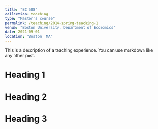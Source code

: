 ```yaml
---
title: "EC 508"
collection: teaching
type: "Master's course"
permalink: /teaching/2014-spring-teaching-1
venue: "Boston University, Department of Economics"
date: 2021-09-01
location: "Boston, MA"
---
```


This is a description of a teaching experience. You can use markdown like any other post.

Heading 1
======

Heading 2
======

Heading 3
======
